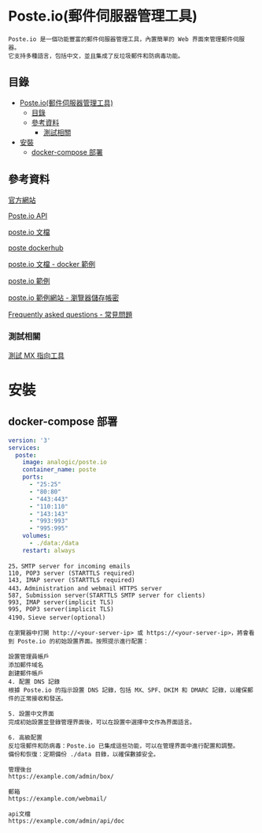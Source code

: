 # Poste.io(郵件伺服器管理工具)

```
Poste.io 是一個功能豐富的郵件伺服器管理工具，內置簡單的 Web 界面來管理郵件伺服器。
它支持多種語言，包括中文，並且集成了反垃圾郵件和防病毒功能。
```

## 目錄

- [Poste.io(郵件伺服器管理工具)](#posteio郵件伺服器管理工具)
  - [目錄](#目錄)
  - [參考資料](#參考資料)
    - [測試相關](#測試相關)
- [安裝](#安裝)
  - [docker-compose 部署](#docker-compose-部署)

## 參考資料

[官方網站](https://poste.io/)

[Poste.io API](https://admin%40poste.io:admin@demo.poste.io/admin/api/doc)

[poste.io 文檔](https://poste.io/doc/)

[poste dockerhub](https://hub.docker.com/r/analogic/poste.io/)

[poste.io 文檔 - docker 範例](https://poste.io/open)

[poste.io 範例](https://poste.io/demo)

[poste.io 範例網站 - 瀏覽器儲存帳密](https://demo.poste.io/admin/login#admin@poste.io;admin)

[Frequently asked questions - 常見問題](https://poste.io/doc/faq)

### 測試相關

[測試 MX 指向工具](https://mxtoolbox.com/SuperTool.aspx)

# 安裝

## docker-compose 部署

```yml
version: '3'
services:
  poste:
    image: analogic/poste.io
    container_name: poste
    ports:
      - "25:25"
      - "80:80"
      - "443:443"
      - "110:110"
      - "143:143"
      - "993:993"
      - "995:995"
    volumes:
      - ./data:/data
    restart: always
```

```
25，SMTP server for incoming emails
110, POP3 server (STARTTLS required)
143, IMAP server (STARTTLS required)
443，Administration and webmail HTTPS server
587, Submission server(STARTTLS SMTP server for clients)
993, IMAP server(implicit TLS)
995, POP3 server(implicit TLS)
4190，Sieve server(optional)
```

```
在瀏覽器中打開 http://<your-server-ip> 或 https://<your-server-ip>，將會看到 Poste.io 的初始設置界面。按照提示進行配置：

設置管理員帳戶
添加郵件域名
創建郵件帳戶
4. 配置 DNS 記錄
根據 Poste.io 的指示設置 DNS 記錄，包括 MX、SPF、DKIM 和 DMARC 記錄，以確保郵件的正常接收和發送。

5. 設置中文界面
完成初始設置並登錄管理界面後，可以在設置中選擇中文作為界面語言。

6. 高級配置
反垃圾郵件和防病毒：Poste.io 已集成這些功能，可以在管理界面中進行配置和調整。
備份和恢復：定期備份 ./data 目錄，以確保數據安全。
```

```
管理後台
https://example.com/admin/box/

郵箱
https://example.com/webmail/

api文檔
https://example.com/admin/api/doc
```
